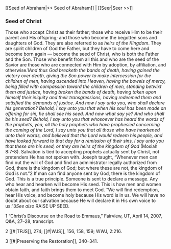 [[Seed of Abraham|<< Seed of Abraham]]  |  [[Seer|Seer >>]]

### Seed of Christ
Those who accept Christ as their father; those who receive Him to be their parent and His offspring; and those who become the begotten sons and daughters of God. They are also referred to as *heirs of the Kingdom*. They are spirit children of God the Father, but they have to come here and become born again — become the seed of Christ, who is both the Father and the Son. Those who benefit from all this and who are the seed of the Savior are those who are connected with Him by adoption, by affiliation, and otherwise.1*And thus God breaketh the bands of death, having gained the victory over death, giving the Son power to make intercession for the children of men, having ascended into Heaven, having the bowels of mercy, being filled with compassion toward the children of men, standing betwixt them and justice, having broken the bands of death, having taken upon himself their iniquity and their transgressions, having redeemed them and satisfied the demands of justice. And now I say unto you, who shall declare his generation? Behold, I say unto you that when his soul has been made an offering for sin, he shall see his seed. And now what say ye? And who shall be his seed? Behold, I say unto you that whosoever has heard the words of the prophets, yea, all the holy prophets who have prophesied concerning the coming of the Lord, I say unto you that all those who have hearkened unto their words, and believed that the Lord would redeem his people, and have looked forward to that day for a remission of their sins, I say unto you that these are his seed, or they are heirs of the kingdom of God* (Mosiah 8:7–8). Salvation is tied to accepting prophets actually sent by Christ, not pretenders He has not spoken with. Joseph taught, “Whenever men can find out the will of God and find an administrator legally authorized from God, there is the kingdom of God; but where these are not, the kingdom of God is not.”2 If man can find anyone sent by God, there is the kingdom of God. This is a true principle. Someone is sent to declare a message. Any who hear and hearken will become His seed. This is how men and women obtain faith, and faith brings them to meet God. “We will find redemption, hear His voice, and become holy because His word is in us. We will have no doubt about our salvation because He will declare it in His own voice to us.”3*See also* RAISE UP SEED.



1 “Christ’s Discourse on the Road to Emmaus,” Fairview, UT, April 14, 2007, Q&A, 27–28, transcript.


2
[[#|TPJS]], 274; [[#|WJS]], 156, 158, 159; WWJ, 2:216.


3
[[#|Preserving the Restoration]], 340–341.